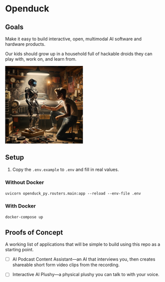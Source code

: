 # Openduck

## Goals

Make it easy to build interactive, open, multimodal AI software and hardware products.

Our kids should grow up in a household full of hackable droids they can play with, work on, and learn from.

<img src="goal.webp" width="250px"/>

## Setup

1. Copy the `.env.example` to `.env` and fill in real values.

### Without Docker

`uvicorn openduck_py.routers.main:app --reload --env-file .env`

### With Docker

`docker-compose up`

## Proofs of Concept

A working list of applications that will be simple to build using this repo as a starting point.

- [ ] AI Podcast Content Assistant—an AI that interviews you, then creates shareable short form video clips from the recording.

- [ ] Interactive AI Plushy—a physical plushy you can talk to with your voice.